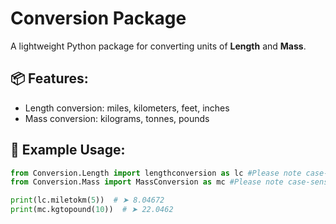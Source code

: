 # Conversion Package

A lightweight Python package for converting units of **Length** and **Mass**.

## 📦 Features:
- Length conversion: miles, kilometers, feet, inches
- Mass conversion: kilograms, tonnes, pounds

## 🚀 Example Usage:
```python
from Conversion.Length import lengthconversion as lc #Please note case-sensitive characters of package names
from Conversion.Mass import MassConversion as mc #Please note case-sensitive characters of package names

print(lc.miletokm(5))  # ➤ 8.04672
print(mc.kgtopound(10))  # ➤ 22.0462